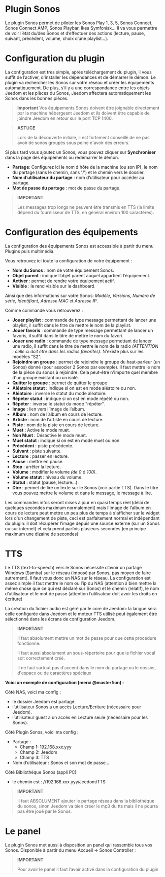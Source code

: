 # Plugin Sonos

Le plugin Sonos permet de piloter les Sonos Play 1, 3, 5, Sonos Connect, Sonos Connect AMP, Sonos Playbar, Ikea Symfonisk... Il va vous permettre de voir l’état du/des Sonos et d’effectuer des actions (lecture, pause, suivant, précédent, volume, choix d’une playlist…).

# Configuration du plugin

La configuration est très simple, après téléchargement du plugin, il vous suffit de l’activer, d'installer les dépendances et de démarrer le démon.
Le plugin va rechercher les Sonos sur votre réseau et créer les équipements automatiquement. De plus, s’il y a une correspondance entre les objets Jeedom et les pièces du Sonos, Jeedom affectera automatiquement les Sonos dans les bonnes pièces.

> **Important**
> Vos équipements Sonos doivent être joignable directement par la machine hébergeant Jeedom et ils doivent être capable de joindre Jeedom en retour sur le port TCP 1400.

> **ASTUCE**
>
> Lors de la découverte initiale, il est fortement conseillé de ne pas avoir de sonos groupés sous peine d'avoir des erreurs.

Si plus tard vous ajoutez un Sonos, vous pouvez cliquer sur **Synchroniser** dans la page des équipements ou redémarrer le démon.

- **Partage**: Configurez ici le nom d'hôte de la machine (ou son IP), le nom du partage (sans le chemin, sans '/') et le chemin vers le dossier.
- **Nom d’utilisateur du partage** : nom d’utilisateur pour accéder au partage.
- **Mot de passe du partage** : mot de passe du partage.

> **IMPORTANT**
>
> Les messages trop longs ne peuvent être transmis en TTS (la limite
> dépend du fournisseur de TTS, en général environ 100 caractères).

# Configuration des équipements

La configuration des équipements Sonos est accessible à partir du menu Plugins puis multimédia.

Vous retrouvez ici toute la configuration de votre équipement :

- **Nom du Sonos** : nom de votre équipement Sonos.
- **Objet parent** : indique l’objet parent auquel appartient l’équipement.
- **Activer** : permet de rendre votre équipement actif.
- **Visible** : le rend visible sur le dashboard.

Ainsi que des informations sur votre Sonos: *Modèle*, *Versions*, *Numéro de série*, *Identifiant*, *Adresse MAC* et *Adresse IP*.

Comme commande vous retrouverez :

- **Jouer playlist** : commande de type message permettant de lancer une playlist, il suffit dans le titre de mettre le nom de la playlist.
- **Jouer favoris** :  commande de type message permettant de lancer un favoris, il suffit dans le titre de mettre le nom du favori.
- **Jouer une radio** : commande de type message permettant de lancer une radio, il suffit dans le titre de mettre le nom de la radio *(ATTENTION : celle ci doit être dans les radios favorites)*. N'existe plus sur les modèles "S2".
- **Rejoindre un groupe** : permet de rejoindre le groupe du haut-parleur (un Sonos) donné (pour associer 2 Sonos par exemple). Il faut mettre le nom de la pièce du sonos à rejoindre. Cela peut-être n'importe quel membre d'un groupe existant ou un isolé.
- **Quitter le groupe** : permet de quitter le groupe
- **Aléatoire statut** : indique si on est en mode aléatoire ou non.
- **Aléatoire** : inverse le statut du mode aléatoire.
- **Répéter statut** : indique si on est en mode répété ou non.
- **Répéter** : inverse le statut du mode "répéter".
- **Image** : lien vers l’image de l’album.
- **Album** : nom de l’album en cours de lecture.
- **Artiste** : nom de l’artiste en cours de lecture.
- **Piste** : nom de la piste en cours de lecture.
- **Muet** : Active le mode muet.
- **Non Muet** : Désactive le mode muet.
- **Muet statut** : indique si on est en mode muet ou non.
- **Précédent** : piste précédente.
- **Suivant** : piste suivante.
- **Lecture** : passer en lecture.
- **Pause** : mettre en pause.
- **Stop** : arrêter la lecture.
- **Volume** : modifier le volume *(de 0 à 100)*.
- **Volume statut** : niveau du volume.
- **Statut** : statut (pause, lecture...).
- **Dire** : permet de lire un texte sur le Sonos (voir partie TTS). Dans le titre vous pouvez mettre le volume et dans le message, le message à lire.

Les commandes infos seront mises à jour en quasi temps réel (délai de quelques secondes maximum normalement) mais l'image de l'album en cours de lecture peut mettre un peu plus de temps à s'afficher sur le widget lors d'un changement de piste, ceci est parfaitement normal et indépendant du plugin: il doit récupérer l'image depuis une source externe (sur un Sonos ou sur internet) et cela prend parfois plusieurs secondes (en principe maximum une dizaine de secondes)

# TTS

Le TTS (text-to-speech) vers le Sonos nécessite d’avoir un partage Windows (Samba) sur le réseau (imposé par Sonos, pas moyen de faire autrement). Il faut vous donc un NAS sur le réseau. La configuration est assez simple il faut mettre le nom ou l’ip du NAS (attention à bien mettre la même chose que ce qui est déclaré sur Sonos) et le chemin (relatif), le nom d’utilisateur et le mot de passe (attention l’utilisateur doit avoir les droits en écriture)

La création du fichier audio est géré par le core de Jeedom: la langue sera celle configurée dans Jeedom et le moteur TTS utilisé peut également être sélectionné dans les écrans de configuration Jeedom.

> **IMPORTANT**
>
> Il faut absolument mettre un mot de passe pour que cette procédure fonctionne.
>
> Il faut aussi absolument un sous-répertoire pour que le fichier vocal soit correctement créé.
>
> Il ne faut surtout pas d'accent dans le nom du partage ou le dossier, d'espace ou de caractères spéciaux

**Voici un exemple de configuration (merci @masterfion) :**

Côté NAS, voici ma config :

- le dossier Jeedom est partagé.
- l’utilisateur Sonos a un accès Lecture/Ecriture (nécessaire pour Jeedom).
- l’utilisateur guest a un accès en Lecture seule (nécessaire pour les Sonos).

Côté Plugin Sonos, voici ma config :

- Partage :
  - Champ 1: 192.168.xxx.yyy
  - Champ 2: Jeedom
  - Champ 3: TTS
- Nom d’utilisateur : Sonos et son mot de passe…​

Côté Bibliothèque Sonos (appli PC)

- le chemin est : //192.168.xxx.yyy/Jeedom/TTS

> **IMPORTANT**
>
> Il faut ABSOLUMENT ajouter le partage réseau dans la bibliothèque du sonos, sinon Jeedom va bien créer le mp3 du tts mais il ne pourra pas être joué par le Sonos.

# Le panel

Le plugin Sonos met aussi à disposition un panel qui rassemble tous vos Sonos. Disponible à partir du menu Accueil → Sonos Controller :

> **IMPORTANT**
>
> Pour avoir le panel il faut l’avoir activé dans la configuration du plugin.
